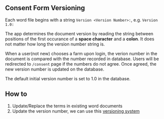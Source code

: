 ## Consent Form Versioning 
Each word file begins with a string `Version <Version Number>:`, e.g. `Version 1.0:`

The app determines the document version by reading the string between positions of the first occurance of a **space character** and 
a **colon**. It does not matter how long the version number string is. 

When a user(not new) chooses a farm upon login, the verion number in the document is compared with the number recorded in database. Users 
will be redirected to `/consent` page if the numbers do not agree. Once agreed, the new version number is updated on the database.

The default initial version number is set to 1.0 in the database.

## How to
1. Update/Replace the terms in existing word documents 
2. Update the version number, we can use this [versioning system](https://semver.org/)
